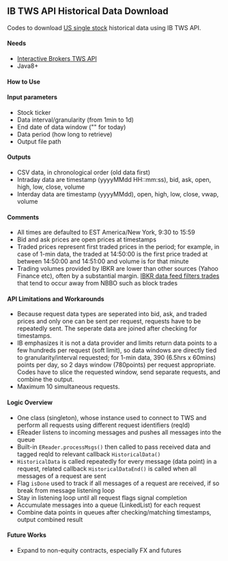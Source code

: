 ## IB TWS API Historical Data Download

Codes to download <u>US single stock</u> historical data using IB TWS API.  

#### Needs
- [Interactive Brokers TWS API](https://ibkrcampus.com/ibkr-api-page/twsapi-doc/#find-the-api)
- Java8+

#### How to Use


#### Input parameters
- Stock ticker
- Data interval/granularity (from 1min to 1d)
- End date of data window ("" for today)
- Data period (how long to retrieve)
- Output file path 

#### Outputs
- CSV data, in chronological order (old data first)
- Intraday data are timestamp (yyyyMMdd HH::mm:ss), bid, ask, open, high, low, close, volume
- Interday data are timestamp (yyyyMMdd), open, high, low, close, vwap, volume

#### Comments
- All times are defaulted to EST America/New York, 9:30 to 15:59
- Bid and ask prices are open prices at timestamps
- Traded prices represent first traded prices in the period; for example, in case of 1-min data, the traded at 14:50:00 is the first price traded at between 14:50:00 and 14:51:00 and volume is for that minute
- Trading volumes provided by IBKR are lower than other sources (Yahoo Finance etc), often by a substantial margin. [IBKR data feed filters trades](https://ibkrcampus.com/ibkr-api-page/twsapi-doc/#filtered-hist-data) that tend to occur away from NBBO such as block trades

#### API Limitations and Workarounds
- Because request data types are seperated into bid, ask, and traded prices and only one can be sent per request, requests have to be repeatedly sent. The seperate data are joined after checking for timestamps.
- IB emphasizes it is not a data provider and limits return data points to a few hundreds per request (soft limit), so data windows are directly tied to granularity/interval requested; for 1-min data, 390 (6.5hrs x 60mins) points per day, so 2 days window (780points) per request appropriate. Codes have to slice the requested window, send separate requests, and combine the output. 
- Maximum 10 simultaneous requests.

#### Logic Overview
- One class (singleton), whose instance used to connect to TWS and perform all requests using different request identifiers (reqId)
- EReader listens to incoming messages and pushes all messages into the queue
- Built-in `EReader.processMsgs()` then called to pass received data and tagged reqId to relevant callback `HistoricalData()`
- `HistoricalData` is called repeatedly for every message (data point) in a request, related callback `HistoricalDataEnd()` is called when all messages of a request are sent
- Flag `isDone` used to track if all messages of a request are received, if so break from message listening loop
- Stay in listening loop until all request flags signal completion
- Accumulate messages into a queue (LinkedList) for each request
- Combine data points in queues after checking/matching timestamps, output combined result

#### Future Works
- Expand to non-equity contracts, especially FX and futures
